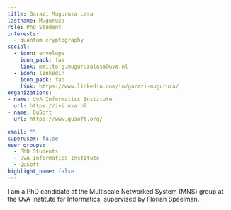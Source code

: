 ```yaml
---
title: Garazi Muguruza Lasa
lastname: Muguruza
role: PhD Student
interests:
  - quantum cryptography
social:
  - icon: envelope
    icon_pack: fas
    link: mailto:g.muguruzalasa@uva.nl
  - icon: linkedin
    icon_pack: fab
    link: https://www.linkedin.com/in/garazi-muguruza/
organizations:
- name: UvA Informatics Institute
  url: https://ivi.uva.nl
- name: QuSoft
  url: https://www.qusoft.org/

email: ""
superuser: false
user_groups:
  - PhD Students
  - UvA Informatics Institute
  - QuSoft
highlight_name: false
---
```


I am a PhD candidate at the Multiscale Networked System (MNS) group at the UvA Institute for Informatics, supervised by Florian Speelman.
